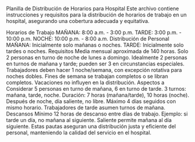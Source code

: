 

Planilla de Distribución de Horarios para Hospital
Este archivo contiene instrucciones y requisitos para la distribución de horarios de trabajo en un hospital, asegurando una cobertura adecuada y equitativa.

Horarios de Trabajo
MAÑANA: 8:00 a.m. - 3:00 p.m.
TARDE: 3:00 p.m. - 10:00 p.m.
NOCHE: 10:00 p.m. - 8:00 a.m.
Distribución de Personal
MAÑANA: Inicialmente solo mañanas o noches.
TARDE: Inicialmente solo tardes o noches.
Requisitos
Media mensual aproximada de 140 horas.
Solo 2 personas en turno de noche de lunes a domingo.
Idealmente 2 personas en turnos de mañana y tarde; pueden ser 3 en circunstancias especiales.
Trabajadores deben hacer 1 noche/semana, con excepción rotativa para noches dobles.
Fines de semana se trabajan completos o se libran completos.
Vacaciones no influyen en la distribución.
Aspectos a Considerar
5 personas en turno de mañana, 6 en turno de tarde.
3 turnos: mañana, tarde, noche.
Duración: 7 horas (mañana/tarde), 10 horas (noche).
Después de noche, día saliente, no libre.
Máximo 4 días seguidos con mismo horario.
Trabajadores de tarde asumen turnos de mañana.
Descansos
Mínimo 12 horas de descanso entre días de trabajo.
Ejemplo: si tarde un día, no mañana al siguiente. Saliente permite mañana al día siguiente.
Estas pautas aseguran una distribución justa y eficiente del personal, manteniendo la calidad del servicio en el hospital.

